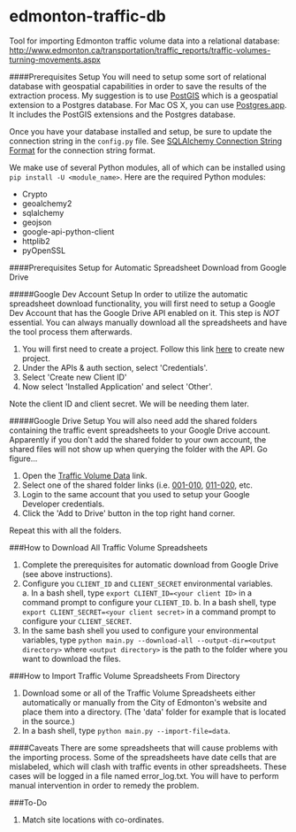 # edmonton-traffic-db
Tool for importing Edmonton traffic volume data into a relational database:
http://www.edmonton.ca/transportation/traffic_reports/traffic-volumes-turning-movements.aspx

####Prerequisites Setup
You will need to setup some sort of relational database with geospatial capabilities in order to save the results of the extraction process. My suggestion is to use [PostGIS](http://postgis.net/install) which is a geospatial extension to a Postgres database. For Mac OS X, you can use [Postgres.app](http://postgresapp.com/). It includes the PostGIS extensions and the Postgres database.

Once you have your database installed and setup, be sure to update the connection string in the ``config.py`` file. See [SQLAlchemy Connection String Format](http://docs.sqlalchemy.org/en/rel_0_9/core/engines.html) for the connection string format.

We make use of several Python modules, all of which can be installed using ``pip install -U <module_name>``. Here are the required Python modules:  
* Crypto
* geoalchemy2
* sqlalchemy
* geojson
* google-api-python-client
* httplib2
* pyOpenSSL

####Prerequisites Setup for Automatic Spreadsheet Download from Google Drive  

#####Google Dev Account Setup
In order to utilize the automatic spreadsheet download functionality, you will first need to setup a Google Dev Account that has the Google Drive API enabled on it. This step is *NOT* essential. You can always manually download all the spreadsheets and have the tool process them afterwards.

1. You will first need to create a project. Follow this link [here](https://console.developers.google.com/flows/enableapi?apiid=drive) to create new project.
2. Under the APIs & auth section, select 'Credentials'.
3. Select 'Create new Client ID'
4. Now select 'Installed Application' and select 'Other'.

Note the client ID and client secret. We will be needing them later.

#####Google Drive Setup
You will also need add the shared folders containing the traffic event spreadsheets to your Google Drive account. Apparently if you don't add the shared folder to your own account, the shared files will not show up when querying the folder with the API. Go figure...

1. Open the [Traffic Volume Data](http://www.edmonton.ca/transportation/traffic_reports/traffic-volumes-turning-movements.aspx) link.
2. Select one of the shared folder links (i.e. [001-010](https://docs.google.com/open?id=0B35cJTkjHnLNNGMwNTE3YzItYjcyZi00NTI5LThmMWMtOTE2ZTJiMjRiNWU2&start=0&num=10), [011-020](https://docs.google.com/open?id=0B35cJTkjHnLNNDY4MmY2NGQtOTZkYS00MWNjLWFiNzItMDI3MDZlNjFhMGEx&start=0&num=10), etc.
3. Login to the same account that you used to setup your Google Developer credentials.
4. Click the 'Add to Drive' button in the top right hand corner.

Repeat this with all the folders.

###How to Download All Traffic Volume Spreadsheets
1. Complete the prerequisites for automatic download from Google Drive (see above instructions).
2. Configure you ``CLIENT_ID`` and ``CLIENT_SECRET`` environmental variables.  
  a. In a bash shell, type ``export CLIENT_ID=<your client ID>`` in a command prompt to configure your ``CLIENT_ID``.
  b. In a bash shell, type ``export CLIENT_SECRET=<your client secret>`` in a command prompt to configure your ``CLIENT_SECRET``.
3. In the same bash shell you used to configure your environmental variables, type ``python main.py --download-all --output-dir=<output directory>`` where ``<output directory>`` is the path to the folder where you want to download the files.

###How to Import Traffic Volume Spreadsheets From Directory
1. Download some or all of the Traffic Volume Spreadsheets either automatically or manually from the City of Edmonton's website and place them into a directory. (The 'data' folder for example that is located in the source.)
2. In a bash shell, type ``python main.py --import-file=data``.

####Caveats
There are some spreadsheets that will cause problems with the importing process. Some of the spreadsheets have date cells that are mislabeled, which will clash with traffic events in other spreadsheets. These cases will be logged in a file named
error_log.txt. You will have to perform manual intervention in order to remedy the problem.

###To-Do
1. Match site locations with co-ordinates.
